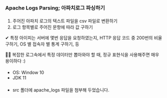 ### Apache Logs Parsing; 아파치로그 파싱하기

#### <Description>
1. 주어진 아파치 로그의 텍스트 파일을 csv 파일로 변환하기
2. 로그 항목별로 주어진 문항에 따라 값 구하기


  ✔ 특정 아이피는 서버에 몇번 응답을 요청하였는지, HTTP 응답 코드 중 200번의 비율 구하기, OS 별 접속자 별 통계 구하기, 등
  
👀👀 복잡한 로그속에서 특정 데이터만 뽑아와야 할 때, 정규 표현식을 사용해주면 매우 용이하다 :) 

  
#### <Environment>
  - OS: Window 10
  - JDK 11
  
#### <Files>
  - src 폴더에 apache_logs 파일을 첨부해 두었습니다.

